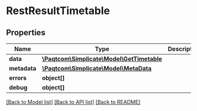 # RestResultTimetable

## Properties

 Name         | Type                                                      | Description | Notes      
--------------|-----------------------------------------------------------|-------------|------------
 **data**     | [**\Paqtcom\Simplicate\Model\GetTimetable**](GetTimetable.md) |             | [optional] 
 **metadata** | [**\Paqtcom\Simplicate\Model\MetaData**](MetaData.md)         |             | [optional] 
 **errors**   | **object[]**                                              |             | [optional] 
 **debug**    | **object[]**                                              |             | [optional] 

[[Back to Model list]](../README.md#documentation-for-models) [[Back to API list]](../README.md#documentation-for-api-endpoints) [[Back to README]](../README.md)


